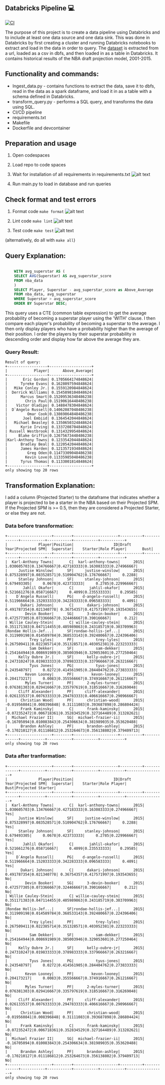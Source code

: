 ## Databricks Pipeline :computer: 
[![CI](https://github.com/nogibjj/jdc_week_10/actions/workflows/cicd.yml/badge.svg)](https://github.com/nogibjj/jdc_week_10/actions/workflows/cicd.yml)

The purpose of this project is to create a data pipeline using Databricks and to include at least one data source and one data sink. This was done in Databricks by first creating a cluster and running Databricks notebooks to extract and load in the data in order to query. The [dataset](https://github.com/fivethirtyeight/data/tree/master/nba-draft-2015) is extracted from a url, loaded as a csv in dbfs, and then loaded in as a table in Databricks. It contains historical results of the NBA draft projection model, 2001-2015.

## Functionality and commands:
* Ingest_data.py - contains functions to extract the data, save it to dbfs, read in the data as a spark dataframe, and load it in as a table with a schema defined in Databricks.
* transform_query.py - performs a SQL query, and transforms the data using SQL. 
* CI/CD pipeline   
* requirements.txt
* Makefile
* Dockerfile and devcontainer

## Preparation and usage
1. Open codespaces 
2. Load repo to code spaces
3. Wait for installation of all requirements in requirements.txt
![alt text](images/install.png)

4. Run main.py to load in database and run queries

## Check format and test errors
1. Format code `make format`
![alt text](images/format.png)

2. Lint code `make lint`
![alt text](images/lint.png)

3. Test code `make test`
![alt text](images/test.png)

(alternatively, do all with `make all`)

## Query Explanation:
```sql

    WITH avg_superstar AS (
    SELECT AVG(Superstar) AS avg_superstar_score
    FROM nba_data
    )
    SELECT Player, Superstar - avg_superstar_score as Above_Average
    FROM nba_data, avg_superstar
    WHERE Superstar > avg_superstar_score
    ORDER BY Superstar DESC;

```
This query uses a CTE (common table expression) to get the average probability of becoming a superstar player using the 'WITH' clause. I then compare each player's probability of becoming a superstar to the average. I then only display players who have a probability higher than the average of their position. I order the players by their superstar probability in descending order and display how far above the average they are. 

### Query Result:
```
Result of query:
+------------------+-------------------+
|            Player|      Above_Average|
+------------------+-------------------+
|       Eric Gordon| 0.1705664174848624|
|      Tyreke Evans| 0.1628097594848624|
|   Mike Conley Jr.| 0.1559120984848624|
|  Derrick Williams| 0.1545898104848624|
|      Marcus Smart|0.15209536348486238|
|        Chris Paul|0.15190616448486238|
|    Victor Oladipo| 0.1488478304848624|
|  D`Angelo Russell|0.14062087048486238|
|         Omar Cook|0.13869864848486238|
|       Joel Embiid| 0.1364542044848624|
|   Michael Beasley| 0.1350650324848624|
|      Kyrie Irving| 0.1337208704848624|
| Russell Westbrook| 0.1314329954848624|
|     Blake Griffin|0.12675673448486238|
|Karl-Anthony Towns| 0.1233542044848624|
|      Bradley Beal| 0.1220542044848624|
|      James Harden| 0.1213571934848624|
|         Greg Oden|0.11473309048486238|
|        Kevin Love|0.11335985048486238|
|      Tyrus Thomas| 0.1133001814848624|
+------------------+-------------------+
only showing top 20 rows
```

## Transformation Explanation:
I add a column (Projected Starter) to the dataframe that indicates whether a player is projected to be a starter in the NBA based on their Projected SPM. If the Projected SPM is >= 0.5, then they are considered a Projected Starter, or else they are not. 

### Data before transformation:
```
+--------------------+--------+--------------------+----------+-------------+-----------+-----------+-----------+-----------+
|              Player|Position|                  ID|Draft Year|Projected SPM|  Superstar|    Starter|Role Player|       Bust|
+--------------------+--------+--------------------+----------+-------------+-----------+-----------+-----------+-----------+
|  Karl-Anthony Towns|       C|  karl-anthony-towns|      2015|  1.030605703|0.134766667|0.427183333|0.163083333|0.274966667|
|     Justise Winslow|      SF|     justise-winslow|      2015|  0.875328997|0.083528571|0.510904762|0.176766667|     0.2288|
|     Stanley Johnson|      SF|     stanley-johnson|      2015|  0.679493305|     0.0678|0.423733333|     0.2785|0.229966667|
|       Jahlil Okafor|       C|       jahlil-okafor|      2015|  0.521661276|0.058716667|     0.4099|0.235533333|    0.29585|
|    D`Angelo Russell|      PG|    d-angelo-russell|      2015|  0.511966664|0.152033333|0.342283333|0.096583333|     0.4091|
|      Dakari Johnson|       C|      dakari-johnson|      2015|  0.491787354|0.021340778| 0.36754357|0.417571997|0.193543655|
|        Devin Booker|      SG|      3-devin-booker|      2015|  0.472577305|0.073366667|0.324466667|0.390166667|      0.212|
| Willie Cauley-Stein|       C| willie-cauley-stein|      2015|  0.351171383|0.047114455|0.405989863|0.243185719|0.303709963|
|Rondae Hollis-Jef...|      SF|rondae-hollis-jef...|      2015|  0.311909198|0.014589784|0.368533143|0.392480667|0.224396406|
|          Trey Lyles|      PF|          trey-lyles|      2015|  0.267509411|0.022385714|0.351328571|0.403052381|0.223233333|
|          Sam Dekker|      SF|          sam-dekker|      2015|  0.254164944|0.008691989|0.385003946|0.329053601|0.277250464|
|     Kelly Oubre Jr.|      SF|      kelly-oubre-jr|      2015|  0.247310247|0.019833333|0.378983333|0.337966667|0.263216667|
|          Tyus Jones|      PG|          tyus-jones|      2015|  0.243548797|     0.0272|0.414561905|0.284404762|0.273833333|
|        Kevon Looney|      PF|        kevon-looney|      2015|  0.204173217|     0.0083|0.355566667|0.374916667|0.261216667|
|        Myles Turner|      PF|      2-myles-turner|      2015|  0.076381303|0.029416667|0.335797619|0.318516667|0.316269048|
|     Cliff Alexander|      PF|     cliff-alexander|      2015|  0.026133537|0.007633333|0.294783333|0.406616667|0.290966667|
|      Christian Wood|      PF|      christian-wood|      2015| -0.019560841|0.008396848| 0.31111083|0.393687898|0.286804424|
|      Frank Kaminsky|       C|      frank-kaminsky|      2015| -0.072352472|0.006718361|0.352834529|0.327164489|0.313282621|
|  Michael Frazier II|      SG|  michael-frazier-ii|      2015|  -0.16705094|0.010083843|0.254306634|0.381989035|0.353620488|
|      Brandon Ashley|      PF|      brandon-ashley|      2015| -0.170210127|0.011186812|0.253264673|0.356138802|0.379409713|
+--------------------+--------+--------------------+----------+-------------+-----------+-----------+-----------+-----------+
only showing top 20 rows
```

### Data after tranformation:

```
+--------------------+--------+--------------------+----------+-------------+-----------+-----------+-----------+-----------+-----------------+
|              Player|Position|                  ID|Draft Year|Projected SPM|  Superstar|    Starter|Role Player|       Bust|Projected Starter|
+--------------------+--------+--------------------+----------+-------------+-----------+-----------+-----------+-----------+-----------------+
|  Karl-Anthony Towns|       C|  karl-anthony-towns|      2015|  1.030605703|0.134766667|0.427183333|0.163083333|0.274966667|              Yes|
|     Justise Winslow|      SF|     justise-winslow|      2015|  0.875328997|0.083528571|0.510904762|0.176766667|     0.2288|              Yes|
|     Stanley Johnson|      SF|     stanley-johnson|      2015|  0.679493305|     0.0678|0.423733333|     0.2785|0.229966667|              Yes|
|       Jahlil Okafor|       C|       jahlil-okafor|      2015|  0.521661276|0.058716667|     0.4099|0.235533333|    0.29585|              Yes|
|    D`Angelo Russell|      PG|    d-angelo-russell|      2015|  0.511966664|0.152033333|0.342283333|0.096583333|     0.4091|              Yes|
|      Dakari Johnson|       C|      dakari-johnson|      2015|  0.491787354|0.021340778| 0.36754357|0.417571997|0.193543655|               No|
|        Devin Booker|      SG|      3-devin-booker|      2015|  0.472577305|0.073366667|0.324466667|0.390166667|      0.212|               No|
| Willie Cauley-Stein|       C| willie-cauley-stein|      2015|  0.351171383|0.047114455|0.405989863|0.243185719|0.303709963|               No|
|Rondae Hollis-Jef...|      SF|rondae-hollis-jef...|      2015|  0.311909198|0.014589784|0.368533143|0.392480667|0.224396406|               No|
|          Trey Lyles|      PF|          trey-lyles|      2015|  0.267509411|0.022385714|0.351328571|0.403052381|0.223233333|               No|
|          Sam Dekker|      SF|          sam-dekker|      2015|  0.254164944|0.008691989|0.385003946|0.329053601|0.277250464|               No|
|     Kelly Oubre Jr.|      SF|      kelly-oubre-jr|      2015|  0.247310247|0.019833333|0.378983333|0.337966667|0.263216667|               No|
|          Tyus Jones|      PG|          tyus-jones|      2015|  0.243548797|     0.0272|0.414561905|0.284404762|0.273833333|               No|
|        Kevon Looney|      PF|        kevon-looney|      2015|  0.204173217|     0.0083|0.355566667|0.374916667|0.261216667|               No|
|        Myles Turner|      PF|      2-myles-turner|      2015|  0.076381303|0.029416667|0.335797619|0.318516667|0.316269048|               No|
|     Cliff Alexander|      PF|     cliff-alexander|      2015|  0.026133537|0.007633333|0.294783333|0.406616667|0.290966667|               No|
|      Christian Wood|      PF|      christian-wood|      2015| -0.019560841|0.008396848| 0.31111083|0.393687898|0.286804424|               No|
|      Frank Kaminsky|       C|      frank-kaminsky|      2015| -0.072352472|0.006718361|0.352834529|0.327164489|0.313282621|               No|
|  Michael Frazier II|      SG|  michael-frazier-ii|      2015|  -0.16705094|0.010083843|0.254306634|0.381989035|0.353620488|               No|
|      Brandon Ashley|      PF|      brandon-ashley|      2015| -0.170210127|0.011186812|0.253264673|0.356138802|0.379409713|               No|
+--------------------+--------+--------------------+----------+-------------+-----------+-----------+-----------+-----------+-----------------+
only showing top 20 rows

```
